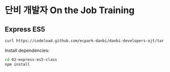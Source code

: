 # 단비 개발자 On the Job Training

## Express ES5

```sh
curl https://codeload.github.com/ecpark-danbi/danbi-developers-ojt/tar.gz/latest | tar -xz --strip=1 danbi-developers-ojt-latest/02-express-es5-class
```

Install dependencies:

```sh
cd 02-express-es5-class
npm install
```

